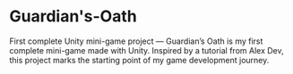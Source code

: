 # Guardian's-Oath
First complete Unity mini-game project — Guardian’s Oath is my first complete mini-game made with Unity. Inspired by a tutorial from Alex Dev, this project marks the starting point of my game development journey.
